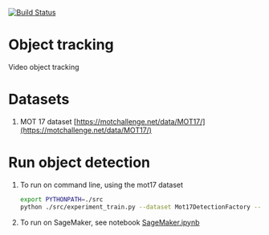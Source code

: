 [![Build Status](https://travis-ci.org/elangovana/object-tracking.svg?branch=master)](https://travis-ci.org/elangovana/object-tracking)

# Object tracking
Video object tracking

# Datasets
1. MOT 17 dataset [https://motchallenge.net/data/MOT17/](https://motchallenge.net/data/MOT17/)


# Run object detection

1. To run on command line, using the mot17 dataset
    ```bash
    export PYTHONPATH=./src
    python ./src/experiment_train.py --dataset Mot17DetectionFactory --traindir ./tests/data/clips --valdir tests/data/clips --batchsize 8 --commit_id 763b78c085244fa2fe816f48545cdb520e037b51  --epochs 2 --learning_rate 0.0001 --log-level INFO --model FasterRcnnFactory --momentum 0.9 --patience 20 --weight_decay 5e-05
    ```
    
2. To run on SageMaker, see notebook [SageMaker.ipynb](SageMaker.ipynb)
